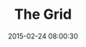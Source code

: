 ---
layout: post
title:  "The Grid"
number: "55"
date:   2015-02-24 08:00:30
large-image: "https://farm9.staticflickr.com/8606/16632716862_5b3980a54f_k.jpg"
---
